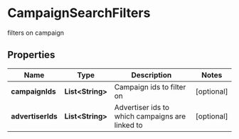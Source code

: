 

# CampaignSearchFilters

filters on campaign

## Properties

Name | Type | Description | Notes
------------ | ------------- | ------------- | -------------
**campaignIds** | **List&lt;String&gt;** | Campaign ids to filter on |  [optional]
**advertiserIds** | **List&lt;String&gt;** | Advertiser ids to which campaigns are linked to |  [optional]




